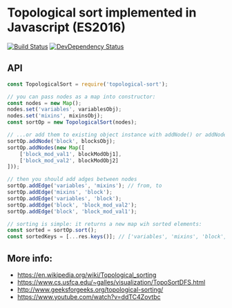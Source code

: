 # Topological sort implemented in Javascript (ES2016)
[![Build Status](https://img.shields.io/travis/1999/topological-sort.svg?style=flat)](https://travis-ci.org/1999/topological-sort)
[![DevDependency Status](http://img.shields.io/david/dev/1999/topological-sort.svg?style=flat)](https://david-dm.org/1999/topological-sort#info=devDependencies)

## API
```javascript
const TopologicalSort = require('topological-sort');

// you can pass nodes as a map into constructor:
const nodes = new Map();
nodes.set('variables', variablesObj);
nodes.set('mixins', mixinsObj);
const sortOp = new TopologicalSort(nodes);

// ...or add them to existing object instance with addNode() or addNodes():
sortOp.addNode('block', blocksObj);
sortOp.addNodes(new Map([
    ['block_mod_val1', blockModObj1],
    ['block_mod_val2', blockModObj2]
]));

// then you should add adges between nodes
sortOp.addEdge('variables', 'mixins'); // from, to
sortOp.addEdge('mixins', 'block');
sortOp.addEdge('variables', 'block');
sortOp.addEdge('block', 'block_mod_val2');
sortOp.addEdge('block', 'block_mod_val1');

// sorting is simple: it returns a new map wih sorted elements:
const sorted = sortOp.sort();
const sortedKeys = [...res.keys()]; // ['variables', 'mixins', 'block', 'block_mod_val1', 'block_mod_val2']
```

## More info:

 * https://en.wikipedia.org/wiki/Topological_sorting
 * https://www.cs.usfca.edu/~galles/visualization/TopoSortDFS.html
 * http://www.geeksforgeeks.org/topological-sorting/
 * https://www.youtube.com/watch?v=ddTC4Zovtbc
